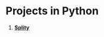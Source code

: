 # Projects in Python
1. [**Splity**](https://github.com/tbhaxor/educational_projects/tree/master/PYTHON/FILE_SPLITTER_AND_JOINER)
